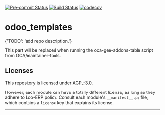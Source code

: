 
<!-- /!\ Non OCA Context : Set here the badge of your runbot / runboat instance. -->
[![Pre-commit Status](https://github.com/Loo-ERP/odoo_templates/actions/workflows/pre-commit.yml/badge.svg?branch=16.0)](https://github.com/Loo-ERP/odoo_templates/actions/workflows/pre-commit.yml?query=branch%3A16.0)
[![Build Status](https://github.com/Loo-ERP/odoo_templates/actions/workflows/test.yml/badge.svg?branch=16.0)](https://github.com/Loo-ERP/odoo_templates/actions/workflows/test.yml?query=branch%3A16.0)
[![codecov](https://codecov.io/gh/Loo-ERP/odoo_templates/branch/16.0/graph/badge.svg)](https://codecov.io/gh/Loo-ERP/odoo_templates)
<!-- /!\ Non OCA Context : Set here the badge of your translation instance. -->

<!-- /!\ do not modify above this line -->

# odoo_templates

{'TODO': 'add repo description.'}

<!-- /!\ do not modify below this line -->

<!-- prettier-ignore-start -->

[//]: # (addons)

This part will be replaced when running the oca-gen-addons-table script from OCA/maintainer-tools.

[//]: # (end addons)

<!-- prettier-ignore-end -->

## Licenses

This repository is licensed under [AGPL-3.0](LICENSE).

However, each module can have a totally different license, as long as they adhere to Loo-ERP
policy. Consult each module's `__manifest__.py` file, which contains a `license` key
that explains its license.

----
<!-- /!\ Non OCA Context : Set here the full description of your organization. -->
